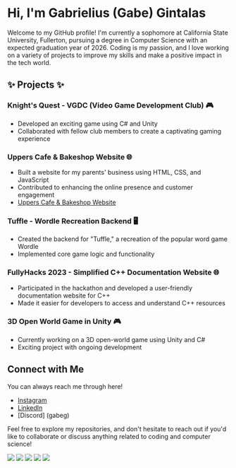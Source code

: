 # Hi, I'm Gabrielius (Gabe) Gintalas

Welcome to my GitHub profile! I'm currently a sophomore at California State University, Fullerton, pursuing a degree in Computer Science with an expected graduation year of 2026. Coding is my passion, and I love working on a variety of projects to improve my skills and make a positive impact in the tech world.

## ✨ Projects ✨

### Knight's Quest - VGDC (Video Game Development Club) 🎮
- Developed an exciting game using C# and Unity
- Collaborated with fellow club members to create a captivating gaming experience

### Uppers Cafe & Bakeshop Website 🌐
- Built a website for my parents' business using HTML, CSS, and JavaScript
- Contributed to enhancing the online presence and customer engagement
- [Uppers Cafe & Bakeshop Website](https://www.upperscafebakeshop.com/)

### Tuffle - Wordle Recreation Backend 🖥️
- Created the backend for "Tuffle," a recreation of the popular word game Wordle
- Implemented core game logic and functionality

### FullyHacks 2023 - Simplified C++ Documentation Website 🌐
- Participated in the hackathon and developed a user-friendly documentation website for C++
- Made it easier for developers to access and understand C++ resources

### 3D Open World Game in Unity 🎮
- Currently working on a 3D open-world game using Unity and C#
- Exciting project with ongoing development

## Connect with Me

You can always reach me through here!

- [Instagram](https://www.instagram.com/gabe.gin/)
- [LinkedIn](https://www.linkedin.com/in/gabrielius-gintalas-a3523a252/) 
- [Discord] (gabeg)

Feel free to explore my repositories, and don't hesitate to reach out if you'd like to collaborate or discuss anything related to coding and computer science!

[![](https://raw.githubusercontent.com/GabrieliusGintalas/github-profile-summary-cards-example/master/profile-summary-card-output/2077/0-profile-details.svg)](https://github.com/GabrieliusGintalas/github-profile-summary-cards)
[![](https://raw.githubusercontent.com/GabrieliusGintalas/github-profile-summary-cards-example/master/profile-summary-card-output/2077/1-repos-per-language.svg)](https://github.com/GabrieliusGintalas/github-profile-summary-cards) 
[![](https://raw.githubusercontent.com/GabrieliusGintalas/github-profile-summary-cards-example/master/profile-summary-card-output/2077/2-most-commit-language.svg)](https://github.com/GabrieliusGintalas/github-profile-summary-cards)
[![](https://raw.githubusercontent.com/GabrieliusGintalas/github-profile-summary-cards-example/master/profile-summary-card-output/2077/3-stats.svg)](https://github.com/GabrieliusGintalas/github-profile-summary-cards) 
[![](https://raw.githubusercontent.com/GabrieliusGintalas/github-profile-summary-cards-example/master/profile-summary-card-output/2077/4-productive-time.svg)](https://github.com/GabrieliusGintalas/github-profile-summary-cards)
